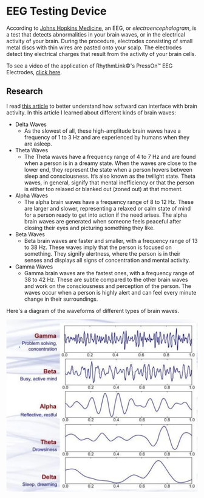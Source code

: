 # EEG Testing Device

According to [Johns Hopkins Medicine](https://www.hopkinsmedicine.org/health/treatment-tests-and-therapies/electroencephalogram-eeg), an EEG, or *electroencephalogram*, is a test that detects abnormalities in your brain waves, or in the electrical activity of your brain. During the procedure, electrodes consisting of small metal discs with thin wires are pasted onto your scalp. The electrodes detect tiny electrical charges that result from the activity of your brain cells.

To see a video of the application of RhythmLink©'s PressOn™ EEG Electrodes, [click here](https://rhythmlink.com/videos/presson-eeg-electrode/).

## Research

I read [this article](https://www.datatobiz.com/blog/brain-waves-data-using-python/) to better understand how softward can interface with brain activity. In this article I learned about different kinds of brain waves:

- Delta Waves
    - As the slowest of all, these high-amplitude brain waves have a frequency of 1 to 3 Hz and are experienced by humans when they are asleep.
- Theta Waves
    - The Theta waves have a frequency range of 4 to 7 Hz and are found when a person is in a dreamy state. When the waves are close to the lower end, they represent the state when a person hovers between sleep and consciousness. It’s also known as the twilight state. Theta waves, in general, signify that mental inefficiency or that the person is either too relaxed or blanked out (zoned out) at that moment. 
- Alpha Waves
    - The alpha brain waves have a frequency range of 8 to 12 Hz. These are larger and slower, representing a relaxed or calm state of mind for a person ready to get into action if the need arises. The alpha brain waves are generated when someone feels peaceful after closing their eyes and picturing something they like. 
- Beta Waves
    - Beta brain waves are faster and smaller, with a frequency range of 13 to 38 Hz. These waves imply that the person is focused on something. They signify alertness, where the person is in their senses and displays all signs of concentration and mental activity. 
- Gamma Waves
    - Gamma brain waves are the fastest ones, with a frequency range of 38 to 42 Hz. These are subtle compared to the other brain waves and work on the consciousness and perception of the person. The waves occur when a person is highly alert and can feel every minute change in their surroundings. 

Here's a diagram of the waveforms of different types of brain waves.

![Brainwave Waveforms](../../../assets/images/projects/rhythm-link/eeg-testing-machine/research/brainwave-waveforms.jpg)